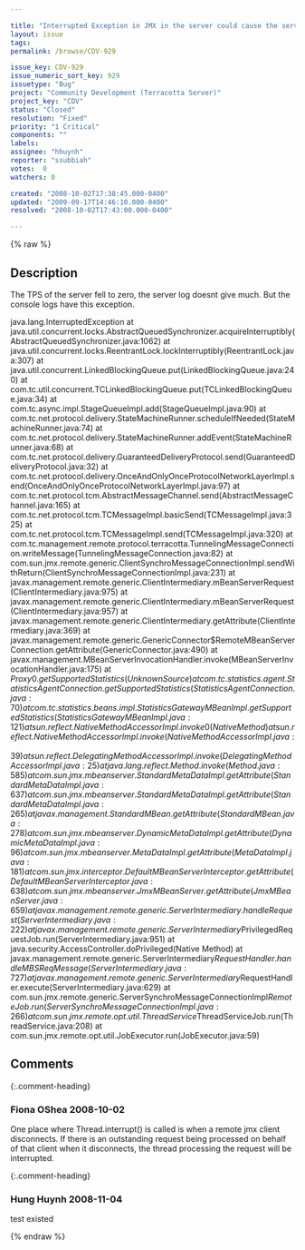 ```yaml
---

title: "Interrupted Exception in JMX in the server could cause the server to stall."
layout: issue
tags: 
permalink: /browse/CDV-929

issue_key: CDV-929
issue_numeric_sort_key: 929
issuetype: "Bug"
project: "Community Development (Terracotta Server)"
project_key: "CDV"
status: "Closed"
resolution: "Fixed"
priority: "1 Critical"
components: ""
labels: 
assignee: "hhuynh"
reporter: "ssubbiah"
votes:  0
watchers: 0

created: "2008-10-02T17:38:45.000-0400"
updated: "2009-09-17T14:46:10.000-0400"
resolved: "2008-10-02T17:43:00.000-0400"

---
```




{% raw %}



## Description

<div markdown="1" class="description">



The TPS of the server fell to zero, the server log doesnt give much. But the console logs have this exception.

java.lang.InterruptedException
	at java.util.concurrent.locks.AbstractQueuedSynchronizer.acquireInterruptibly(AbstractQueuedSynchronizer.java:1062)
	at java.util.concurrent.locks.ReentrantLock.lockInterruptibly(ReentrantLock.java:307)
	at java.util.concurrent.LinkedBlockingQueue.put(LinkedBlockingQueue.java:240)
	at com.tc.util.concurrent.TCLinkedBlockingQueue.put(TCLinkedBlockingQueue.java:34)
	at com.tc.async.impl.StageQueueImpl.add(StageQueueImpl.java:90)
	at com.tc.net.protocol.delivery.StateMachineRunner.scheduleIfNeeded(StateMachineRunner.java:74)
	at com.tc.net.protocol.delivery.StateMachineRunner.addEvent(StateMachineRunner.java:68)
	at com.tc.net.protocol.delivery.GuaranteedDeliveryProtocol.send(GuaranteedDeliveryProtocol.java:32)
	at com.tc.net.protocol.delivery.OnceAndOnlyOnceProtocolNetworkLayerImpl.send(OnceAndOnlyOnceProtocolNetworkLayerImpl.java:97)
	at com.tc.net.protocol.tcm.AbstractMessageChannel.send(AbstractMessageChannel.java:165)
	at com.tc.net.protocol.tcm.TCMessageImpl.basicSend(TCMessageImpl.java:325)
	at com.tc.net.protocol.tcm.TCMessageImpl.send(TCMessageImpl.java:320)
	at com.tc.management.remote.protocol.terracotta.TunnelingMessageConnection.writeMessage(TunnelingMessageConnection.java:82)
	at com.sun.jmx.remote.generic.ClientSynchroMessageConnectionImpl.sendWithReturn(ClientSynchroMessageConnectionImpl.java:231)
	at javax.management.remote.generic.ClientIntermediary.mBeanServerRequest(ClientIntermediary.java:975)
	at javax.management.remote.generic.ClientIntermediary.mBeanServerRequest(ClientIntermediary.java:957)
	at javax.management.remote.generic.ClientIntermediary.getAttribute(ClientIntermediary.java:369)
	at javax.management.remote.generic.GenericConnector$RemoteMBeanServerConnection.getAttribute(GenericConnector.java:490)
	at javax.management.MBeanServerInvocationHandler.invoke(MBeanServerInvocationHandler.java:175)
	at $Proxy0.getSupportedStatistics(Unknown Source)
	at com.tc.statistics.agent.StatisticsAgentConnection.getSupportedStatistics(StatisticsAgentConnection.java:70)
	at com.tc.statistics.beans.impl.StatisticsGatewayMBeanImpl.getSupportedStatistics(StatisticsGatewayMBeanImpl.java:121)
	at sun.reflect.NativeMethodAccessorImpl.invoke0(Native Method)
	at sun.reflect.NativeMethodAccessorImpl.invoke(NativeMethodAccessorImpl.java:39)
	at sun.reflect.DelegatingMethodAccessorImpl.invoke(DelegatingMethodAccessorImpl.java:25)
	at java.lang.reflect.Method.invoke(Method.java:585)
	at com.sun.jmx.mbeanserver.StandardMetaDataImpl.getAttribute(StandardMetaDataImpl.java:637)
	at com.sun.jmx.mbeanserver.StandardMetaDataImpl.getAttribute(StandardMetaDataImpl.java:265)
	at javax.management.StandardMBean.getAttribute(StandardMBean.java:278)
	at com.sun.jmx.mbeanserver.DynamicMetaDataImpl.getAttribute(DynamicMetaDataImpl.java:96)
	at com.sun.jmx.mbeanserver.MetaDataImpl.getAttribute(MetaDataImpl.java:181)
	at com.sun.jmx.interceptor.DefaultMBeanServerInterceptor.getAttribute(DefaultMBeanServerInterceptor.java:638)
	at com.sun.jmx.mbeanserver.JmxMBeanServer.getAttribute(JmxMBeanServer.java:659)
	at javax.management.remote.generic.ServerIntermediary.handleRequest(ServerIntermediary.java:222)
	at javax.management.remote.generic.ServerIntermediary$PrivilegedRequestJob.run(ServerIntermediary.java:951)
	at java.security.AccessController.doPrivileged(Native Method)
	at javax.management.remote.generic.ServerIntermediary$RequestHandler.handleMBSReqMessage(ServerIntermediary.java:727)
	at javax.management.remote.generic.ServerIntermediary$RequestHandler.execute(ServerIntermediary.java:629)
	at com.sun.jmx.remote.generic.ServerSynchroMessageConnectionImpl$RemoteJob.run(ServerSynchroMessageConnectionImpl.java:266)
	at com.sun.jmx.remote.opt.util.ThreadService$ThreadServiceJob.run(ThreadService.java:208)
	at com.sun.jmx.remote.opt.util.JobExecutor.run(JobExecutor.java:59)




</div>

## Comments


{:.comment-heading}
### **Fiona OShea** <span class="date">2008-10-02</span>

<div markdown="1" class="comment">

One place where Thread.interrupt() is called is when a remote jmx client disconnects. If there is an outstanding request being processed on behalf of that client when it disconnects, the thread processing the request will be interrupted.

</div>


{:.comment-heading}
### **Hung Huynh** <span class="date">2008-11-04</span>

<div markdown="1" class="comment">

test existed 

</div>



{% endraw %}
